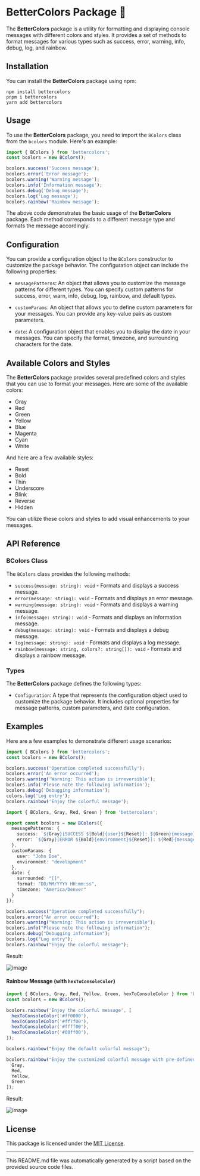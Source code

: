 # BetterColors Package 🎨

The **BetterColors** package is a utility for formatting and displaying console messages with different colors and styles. It provides a set of methods to format messages for various types such as success, error, warning, info, debug, log, and rainbow.

## Installation

You can install the **BetterColors** package using npm:

```shell
npm install bettercolors
pnpm i bettercolors
yarn add bettercolors
```

## Usage

To use the **BetterColors** package, you need to import the `BColors` class from the `bcolors` module. Here's an example:

```typescript
import { BColors } from 'bettercolors';
const bcolors = new BColors();

bcolors.success('Success message');
bcolors.error('Error message');
bcolors.warning('Warning message');
bcolors.info('Information message');
bcolors.debug('Debug message');
bcolors.log('Log message');
bcolors.rainbow('Rainbow message');
```

The above code demonstrates the basic usage of the **BetterColors** package. Each method corresponds to a different message type and formats the message accordingly.

## Configuration

You can provide a configuration object to the `BColors` constructor to customize the package behavior. The configuration object can include the following properties:

- `messagePatterns`: An object that allows you to customize the message patterns for different types. You can specify custom patterns for success, error, warn, info, debug, log, rainbow, and default types.

- `customParams`: An object that allows you to define custom parameters for your messages. You can provide any key-value pairs as custom parameters.

- `date`: A configuration object that enables you to display the date in your messages. You can specify the format, timezone, and surrounding characters for the date.

## Available Colors and Styles

The **BetterColors** package provides several predefined colors and styles that you can use to format your messages. Here are some of the available colors:

- Gray
- Red
- Green
- Yellow
- Blue
- Magenta
- Cyan
- White

And here are a few available styles:

- Reset
- Bold
- Thin
- Underscore
- Blink
- Reverse
- Hidden

You can utilize these colors and styles to add visual enhancements to your messages.

## API Reference

### BColors Class

The `BColors` class provides the following methods:

- `success(message: string): void` - Formats and displays a success message.
- `error(message: string): void` - Formats and displays an error message.
- `warning(message: string): void` - Formats and displays a warning message.
- `info(message: string): void` - Formats and displays an information message.
- `debug(message: string): void` - Formats and displays a debug message.
- `log(message: string): void` - Formats and displays a log message.
- `rainbow(message: string, colors?: string[]): void` - Formats and displays a rainbow message.

### Types

The **BetterColors** package defines the following types:

- `Configuration`: A type that represents the configuration object used to customize the package behavior. It includes optional properties for message patterns, custom parameters, and date configuration.

## Examples

Here are a few examples to demonstrate different usage scenarios:

```typescript
import { BColors } from 'bettercolors';
const bcolors = new BColors();

bcolors.success('Operation completed successfully');
bcolors.error('An error occurred');
bcolors.warning('Warning: This action is irreversible');
bcolors.info('Please note the following information');
bcolors.debug('Debugging information');
colors.log('Log entry');
bcolors.rainbow('Enjoy the colorful message');
```

```typescript
import { BColors, Gray, Red, Green } from 'bettercolors';

export const bcolors = new BColors({
  messagePatterns: {
    success: `${Gray}[SUCCESS ${Bold}{user}${Reset}]: ${Green}{message}`,
    error: `${Gray}[ERROR ${Bold}{environment}${Reset}]: ${Red}{message}`
  },
  customParams: {
    user: "John Doe",
    environment: "development"
  },
  date: {
    surrounded: "[]",
    format: "DD/MM/YYYY HH:mm:ss",
    timezone: "America/Denver"
  }
});

bcolors.success("Operation completed successfully");
bcolors.error("An error occurred");
bcolors.warning("Warning: This action is irreversible");
bcolors.info("Please note the following information");
bcolors.debug("Debugging information");
bcolors.log("Log entry");
bcolors.rainbow("Enjoy the colorful message");
```

Result:

![image](https://github.com/Steellgold/Colors/assets/51505384/8d3a5dd0-f976-44f4-930e-8ca86780c5ff)


#### Rainbow Message (with `hexToConsoleColor`)

```typescript
import { BColors, Gray, Red, Yellow, Green, hexToConsoleColor } from 'bettercolors';
const bcolors = new BColors();

bcolors.rainbow('Enjoy the colorful message', [
  hexToConsoleColor('#ff0000'),
  hexToConsoleColor('#ff7f00'),
  hexToConsoleColor('#ffff00'),
  hexToConsoleColor('#00ff00'),
]);

bcolors.rainbow("Enjoy the default colorful message");

bcolors.rainbow("Enjoy the customized colorful message with pre-defined color", [
  Gray,
  Red,
  Yellow,
  Green
]);
```

Result:

![image](https://github.com/Steellgold/Colors/assets/51505384/e834792b-cfae-49ee-ba6c-ce4b34cb6364)

## License

This package is licensed under the [MIT License](https://opensource.org/licenses/MIT).

---

This README.md file was automatically generated by a script based on the provided source code files.
